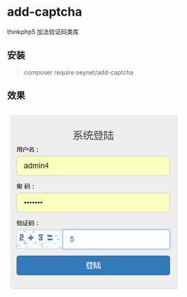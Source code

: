 # add-captcha
thinkphp5 加法验证码类库

## 安装
> composer require oeynet/add-captcha


## 效果
![](./readme/1.png)
